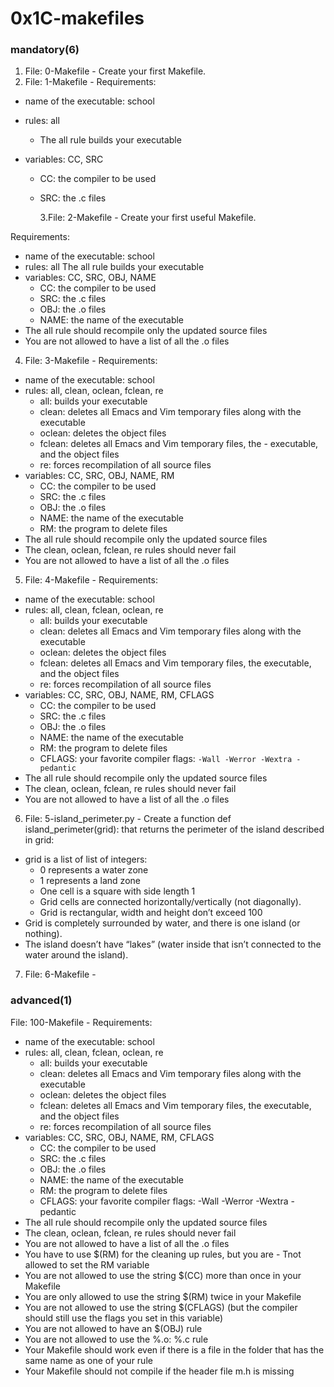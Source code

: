 # 0x1C-makefiles

### mandatory(6)

1. File: 0-Makefile - Create your first Makefile.
2. File: 1-Makefile - Requirements:

- name of the executable: school
- rules: all
  - The all rule builds your executable
- variables: CC, SRC

  - CC: the compiler to be used
  - SRC: the .c files

    3.File: 2-Makefile - Create your first useful Makefile.

Requirements:

- name of the executable: school
- rules: all
  The all rule builds your executable
- variables: CC, SRC, OBJ, NAME
  - CC: the compiler to be used
  - SRC: the .c files
  - OBJ: the .o files
  - NAME: the name of the executable
- The all rule should recompile only the updated source files
- You are not allowed to have a list of all the .o files

4. File: 3-Makefile - Requirements:

- name of the executable: school
- rules: all, clean, oclean, fclean, re
  - all: builds your executable
  - clean: deletes all Emacs and Vim temporary files along with the executable
  - oclean: deletes the object files
  - fclean: deletes all Emacs and Vim temporary files, the - executable, and the object files
  - re: forces recompilation of all source files
- variables: CC, SRC, OBJ, NAME, RM
  - CC: the compiler to be used
  - SRC: the .c files
  - OBJ: the .o files
  - NAME: the name of the executable
  - RM: the program to delete files
- The all rule should recompile only the updated source files
- The clean, oclean, fclean, re rules should never fail
- You are not allowed to have a list of all the .o files

5. File: 4-Makefile - Requirements:

- name of the executable: school
- rules: all, clean, fclean, oclean, re
  - all: builds your executable
  - clean: deletes all Emacs and Vim temporary files along with the executable
  - oclean: deletes the object files
  - fclean: deletes all Emacs and Vim temporary files, the executable, and the object files
  - re: forces recompilation of all source files
- variables: CC, SRC, OBJ, NAME, RM, CFLAGS
  - CC: the compiler to be used
  - SRC: the .c files
  - OBJ: the .o files
  - NAME: the name of the executable
  - RM: the program to delete files
  - CFLAGS: your favorite compiler flags: `-Wall -Werror -Wextra -pedantic`
- The all rule should recompile only the updated source files
- The clean, oclean, fclean, re rules should never fail
- You are not allowed to have a list of all the .o files

6. File: 5-island_perimeter.py - Create a function def island_perimeter(grid): that returns the perimeter of the island described in grid:

- grid is a list of list of integers:
  - 0 represents a water zone
  - 1 represents a land zone
  - One cell is a square with side length 1
  - Grid cells are connected horizontally/vertically (not diagonally).
  - Grid is rectangular, width and height don’t exceed 100
- Grid is completely surrounded by water, and there is one island (or nothing).
- The island doesn’t have “lakes” (water inside that isn’t connected to the water around the island).

7. File: 6-Makefile -

### advanced(1)

File: 100-Makefile - Requirements:

- name of the executable: school
- rules: all, clean, fclean, oclean, re
  - all: builds your executable
  - clean: deletes all Emacs and Vim temporary files along with the executable
  - oclean: deletes the object files
  - fclean: deletes all Emacs and Vim temporary files, the executable, and the object files
  - re: forces recompilation of all source files
- variables: CC, SRC, OBJ, NAME, RM, CFLAGS
  - CC: the compiler to be used
  - SRC: the .c files
  - OBJ: the .o files
  - NAME: the name of the executable
  - RM: the program to delete files
  - CFLAGS: your favorite compiler flags: -Wall -Werror -Wextra -pedantic
- The all rule should recompile only the updated source files
- The clean, oclean, fclean, re rules should never fail
- You are not allowed to have a list of all the .o files
- You have to use $(RM) for the cleaning up rules, but you are - Tnot allowed to set the RM variable
- You are not allowed to use the string $(CC) more than once in your Makefile
- You are only allowed to use the string $(RM) twice in your Makefile
- You are not allowed to use the string $(CFLAGS) (but the compiler should still use the flags you set in this variable)
- You are not allowed to have an $(OBJ) rule
- You are not allowed to use the %.o: %.c rule
- Your Makefile should work even if there is a file in the folder that has the same name as one of your rule
- Your Makefile should not compile if the header file m.h is missing
